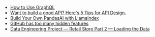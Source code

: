 <!-- daily.dev BOOKMARKS:START -->
- [How to Use GraphQL](https://app.daily.dev/posts/SPdN1eKYU?utm_source=rss&utm_medium=bookmarks&utm_campaign=HXokpWzAezAZPdGcYtCZz)
- [Want to build a good API? Here&#39;s 5 Tips for API Design.](https://app.daily.dev/posts/QVnmE991I?utm_source=rss&utm_medium=bookmarks&utm_campaign=HXokpWzAezAZPdGcYtCZz)
- [Build Your Own PandasAI with LlamaIndex](https://app.daily.dev/posts/Z2AFQWYho?utm_source=rss&utm_medium=bookmarks&utm_campaign=HXokpWzAezAZPdGcYtCZz)
- [GitHub has too many hidden features](https://app.daily.dev/posts/KT3O0mh20?utm_source=rss&utm_medium=bookmarks&utm_campaign=HXokpWzAezAZPdGcYtCZz)
- [Data Engineering Project — Retail Store Part 2 — Loading the Data](https://app.daily.dev/posts/HtPwfJcx1?utm_source=rss&utm_medium=bookmarks&utm_campaign=HXokpWzAezAZPdGcYtCZz)
<!-- daily.dev BOOKMARKS:END -->

